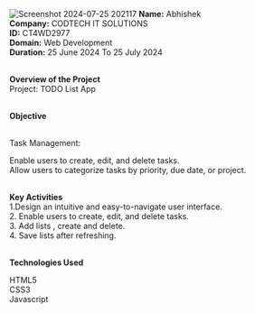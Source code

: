 ![Screenshot 2024-07-25 202117](https://github.com/user-attachments/assets/cb9da88b-bd4d-40ef-9415-24df9e196975)
**Name:** Abhishek <br>
**Company:** CODTECH IT SOLUTIONS <br>
**ID:** CT4WD2977 <br>
**Domain:** Web Development <br>
**Duration:** 25 June 2024 To 25 July 2024 <br><br>

**Overview of the Project** <br>
Project: TODO List App <br> <br>

**Objective**<br><br>

Task Management:

Enable users to create, edit, and delete tasks.<br>
Allow users to categorize tasks by priority, due date, or project. <br><br>


**Key Activities** <br>
1.Design an intuitive and easy-to-navigate user interface.<br>
2. Enable users to create, edit, and delete tasks.<br>
3. Add lists , create and delete.<br>
4. Save lists after refreshing. <br> <br>

**Technologies Used**<br>

HTML5<br>
CSS3<br>
Javascript

